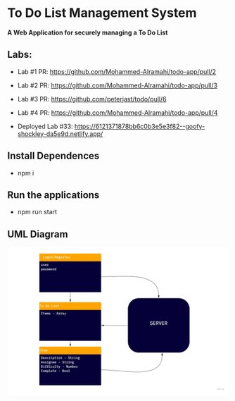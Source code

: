 # To Do List Management System

**A Web Application for securely managing a To Do List**

## Labs:

- Lab #1 PR: https://github.com/Mohammed-Alramahi/todo-app/pull/2

- Lab #2 PR: https://github.com/Mohammed-Alramahi/todo-app/pull/3

- Lab #3 PR: https://github.com/peterjast/todo/pull/6

- Lab #4 PR: https://github.com/Mohammed-Alramahi/todo-app/pull/4

- Deployed Lab #33: https://6121371878bb6c0b3e5e3f82--goofy-shockley-da5e9d.netlify.app/

## Install Dependences

- npm i

## Run the applications

- npm run start

## UML Diagram

![UML](uml.jpg)